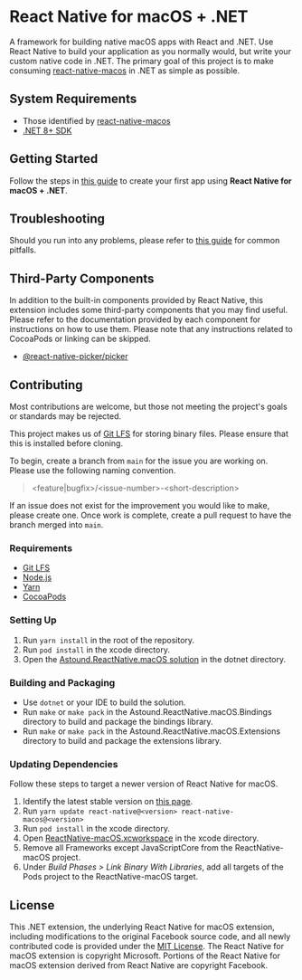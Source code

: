 # React Native for macOS + .NET
A framework for building native macOS apps with React and .NET. Use React Native to build your application as you normally would, but write your custom native code in .NET. The primary goal of this project is to make consuming [react-native-macos](https://github.com/microsoft/react-native-macos) in .NET as simple as possible.

## System Requirements
* Those identified by [react-native-macos](https://microsoft.github.io/react-native-windows/docs/rnm-dependencies)
* [.NET 8+ SDK](https://dotnet.microsoft.com/en-us/download/dotnet/8.0)

## Getting Started
Follow the steps in [this guide](docs/getting-started.md) to create your first app using **React Native for macOS + .NET**.

## Troubleshooting
Should you run into any problems, please refer to [this guide](docs/troubleshooting.md) for common pitfalls.

## Third-Party Components
In addition to the built-in components provided by React Native, this extension includes some third-party components that you may find useful. Please refer to the documentation provided by each component for instructions on how to use them. Please note that any instructions related to CocoaPods or linking can be skipped.
* [@react-native-picker/picker](https://github.com/react-native-picker/picker/tree/v2.6.1)

## Contributing
Most contributions are welcome, but those not meeting the project's goals or standards may be rejected.

This project makes us of [Git LFS](https://git-lfs.github.com/) for storing binary files.  Please ensure that this is installed before cloning.

To begin, create a branch from `main` for the issue you are working on.  Please use the following naming convention.
> \<feature|bugfix\>/\<issue-number\>-\<short-description\>

If an issue does not exist for the improvement you would like to make, please create one.  Once work is complete, create a pull request to have the branch merged into `main`.

### Requirements
* [Git LFS](https://git-lfs.github.com/)
* [Node.js](https://nodejs.org/)
* [Yarn](https://yarnpkg.com/)
* [CocoaPods](https://cocoapods.org/)

### Setting Up
1. Run `yarn install` in the root of the repository.
1. Run `pod install` in the xcode directory.
1. Open the [Astound.ReactNative.macOS solution](dotnet/Astound.ReactNative.macOS.sln) in the dotnet directory.

### Building and Packaging
* Use `dotnet` or your IDE to build the solution.
* Run `make` or `make pack` in the Astound.ReactNative.macOS.Bindings directory to build and package the bindings library.
* Run `make` or `make pack` in the Astound.ReactNative.macOS.Extensions directory to build and package the extensions library.

### Updating Dependencies
Follow these steps to target a newer version of React Native for macOS.
1. Identify the latest stable version on [this page](https://microsoft.github.io/react-native-windows/docs/rnm-getting-started).
1. Run `yarn update react-native@<version> react-native-macos@<version>`
1. Run `pod install` in the xcode directory.
1. Open [ReactNative-macOS.xcworkspace](xcode/ReactNative-macOS.xcworkspace) in the xcode directory.
1. Remove all Frameworks except JavaScriptCore from the ReactNative-macOS project.
1. Under _Build Phases > Link Binary With Libraries_, add all targets of the Pods project to the ReactNative-macOS target.

## License
This .NET extension, the underlying React Native for macOS extension, including modifications to the original Facebook source code, and all newly contributed code is provided under the [MIT License](LICENSE). The React Native for macOS extension is copyright Microsoft. Portions of the React Native for macOS extension derived from React Native are copyright Facebook.

